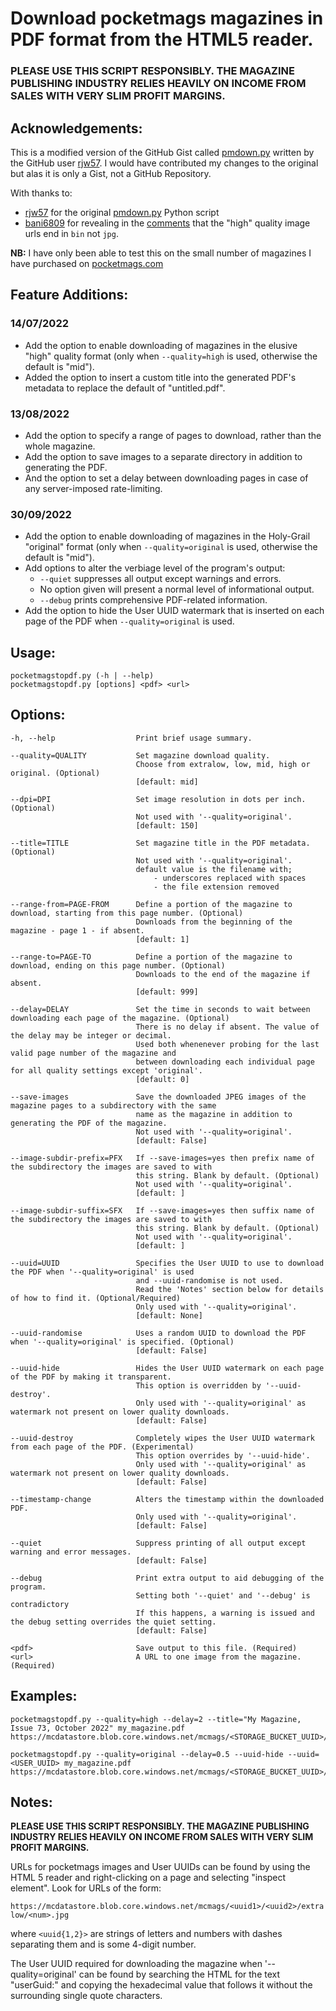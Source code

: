 # Download pocketmags magazines in PDF format from the HTML5 reader.

### PLEASE USE THIS SCRIPT RESPONSIBLY. THE MAGAZINE PUBLISHING INDUSTRY RELIES HEAVILY ON INCOME FROM SALES WITH VERY SLIM PROFIT MARGINS.

## Acknowledgements:
This is a modified version of the GitHub Gist called [pmdown.py](https://gist.github.com/rjw57/b9fbbd173d22aca42a80) written by the GitHub user [rjw57](https://github.com/rjw57). I would have contributed my changes to the original but alas it is only a Gist, not a GitHub Repository.

With thanks to:
- [rjw57](https://github.com/rjw57) for the original [pmdown.py](https://gist.github.com/rjw57/b9fbbd173d22aca42a80) Python script
- [bani6809](https://github.com/bani6809) for revealing in the [comments](https://gist.github.com/rjw57/b9fbbd173d22aca42a80?permalink_comment_id=3779130#gistcomment-3779130) that the "high" quality image urls end in `bin` not `jpg`.

**NB:** I have only been able to test this on the small number of magazines I have purchased on [pocketmags.com](https://pocketmags.com)

## Feature Additions:
### 14/07/2022
- Add the option to enable downloading of magazines in the elusive "high" quality format (only when `--quality=high` is used, otherwise the default is "mid").
- Added the option to insert a custom title into the generated PDF's metadata to replace the default of "untitled.pdf".
### 13/08/2022
- Add the option to specify a range of pages to download, rather than the whole magazine.
- Add the option to save images to a separate directory in addition to generating the PDF.
- And the option to set a delay between downloading pages in case of any server-imposed rate-limiting.
### 30/09/2022
- Add the option to enable downloading of magazines in the Holy-Grail "original" format (only when `--quality=original` is used, otherwise the default is "mid").
- Add options to alter the verbiage level of the program's output:
  - `--quiet` suppresses all output except warnings and errors.
  - No option given will present a normal level of informational output.
  - `--debug` prints comprehensive PDF-related information. 
- Add the option to hide the User UUID watermark that is inserted on each page of the PDF when `--quality=original` is used.

## Usage:

```
pocketmagstopdf.py (-h | --help)
pocketmagstopdf.py [options] <pdf> <url>
```

## Options:

```
-h, --help                  Print brief usage summary.

--quality=QUALITY           Set magazine download quality.
                            Choose from extralow, low, mid, high or original. (Optional)
                            [default: mid]

--dpi=DPI                   Set image resolution in dots per inch. (Optional)
                            Not used with '--quality=original'.
                            [default: 150]

--title=TITLE               Set magazine title in the PDF metadata. (Optional)
                            Not used with '--quality=original'.
                            default value is the filename with;
                                - underscores replaced with spaces
                                - the file extension removed

--range-from=PAGE-FROM      Define a portion of the magazine to download, starting from this page number. (Optional)
                            Downloads from the beginning of the magazine - page 1 - if absent.
                            [default: 1]

--range-to=PAGE-TO          Define a portion of the magazine to download, ending on this page number. (Optional)
                            Downloads to the end of the magazine if absent.
                            [default: 999]

--delay=DELAY               Set the time in seconds to wait between downloading each page of the magazine. (Optional)
                            There is no delay if absent. The value of the delay may be integer or decimal.
                            Used both whenenever probing for the last valid page number of the magazine and
                            between downloading each individual page for all quality settings except 'original'.
                            [default: 0]

--save-images               Save the downloaded JPEG images of the magazine pages to a subdirectory with the same
                            name as the magazine in addition to generating the PDF of the magazine.
                            Not used with '--quality=original'.
                            [default: False]

--image-subdir-prefix=PFX   If --save-images=yes then prefix name of the subdirectory the images are saved to with
                            this string. Blank by default. (Optional)
                            Not used with '--quality=original'.
                            [default: ]

--image-subdir-suffix=SFX   If --save-images=yes then suffix name of the subdirectory the images are saved to with
                            this string. Blank by default. (Optional)
                            Not used with '--quality=original'.
                            [default: ]

--uuid=UUID                 Specifies the User UUID to use to download the PDF when '--quality=original' is used
                            and --uuid-randomise is not used.
                            Read the 'Notes' section below for details of how to find it. (Optional/Required)
                            Only used with '--quality=original'.
                            [default: None]

--uuid-randomise            Uses a random UUID to download the PDF when '--quality=original' is specified. (Optional)
                            [default: False]

--uuid-hide                 Hides the User UUID watermark on each page of the PDF by making it transparent.
                            This option is overridden by '--uuid-destroy'.
                            Only used with '--quality=original' as watermark not present on lower quality downloads.
                            [default: False]

--uuid-destroy              Completely wipes the User UUID watermark from each page of the PDF. (Experimental)
                            This option overrides by '--uuid-hide'.
                            Only used with '--quality=original' as watermark not present on lower quality downloads.
                            [default: False]

--timestamp-change          Alters the timestamp within the downloaded PDF.
                            Only used with '--quality=original'.
                            [default: False]

--quiet                     Suppress printing of all output except warning and error messages.
                            [default: False]

--debug                     Print extra output to aid debugging of the program.
                            Setting both '--quiet' and '--debug' is contradictory
                            If this happens, a warning is issued and the debug setting overrides the quiet setting.
                            [default: False]

<pdf>                       Save output to this file. (Required)
<url>                       A URL to one image from the magazine. (Required)
```

## Examples:
```
pocketmagstopdf.py --quality=high --delay=2 --title="My Magazine, Issue 73, October 2022" my_magazine.pdf https://mcdatastore.blob.core.windows.net/mcmags/<STORAGE_BUCKET_UUID>/<ISSUE_UUID>/extralow/0000.jpg

pocketmagstopdf.py --quality=original --delay=0.5 --uuid-hide --uuid=<USER_UUID> my_magazine.pdf https://mcdatastore.blob.core.windows.net/mcmags/<STORAGE_BUCKET_UUID>/<ISSUE_UUID>/extralow/0000.jpg
```

## Notes:

**PLEASE USE THIS SCRIPT RESPONSIBLY. THE MAGAZINE PUBLISHING INDUSTRY RELIES
HEAVILY ON INCOME FROM SALES WITH VERY SLIM PROFIT MARGINS.**

URLs for pocketmags images and User UUIDs can be found by using the HTML 5 reader and right-clicking on a page and selecting "inspect element". Look for URLs of the form:

`https://mcdatastore.blob.core.windows.net/mcmags/<uuid1>/<uuid2>/extralow/<num>.jpg`

where `<uuid{1,2}>` are strings of letters and numbers with dashes separating them and <num> is some 4-digit number.

The User UUID required for downloading the magazine when '--quality=original' can be found by searching the HTML for the text "userGuid:" and copying the hexadecimal value that follows it without the surrounding single quote characters.
